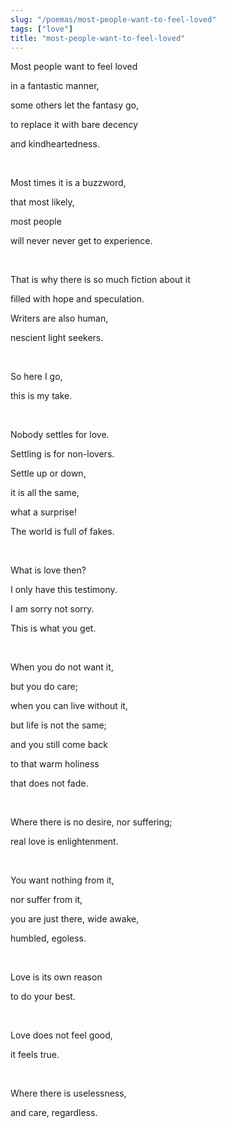 ```yaml
---
slug: "/poemas/most-people-want-to-feel-loved"
tags: ["love"]
title: "most-people-want-to-feel-loved"
---
```

Most people want to feel loved

in a fantastic manner,

some others let the fantasy go,

to replace it with bare decency

and kindheartedness.

&nbsp;

Most times it is a buzzword,

that most likely,

most people

will never never get to experience.

&nbsp;

That is why there is so much fiction about it

filled with hope and speculation.

Writers are also human,

nescient light seekers.

&nbsp;

So here I go,

this is my take.

&nbsp;

Nobody settles for love.

Settling is for non-lovers.

Settle up or down,

it is all the same,

what a surprise!

The world is full of fakes.

&nbsp;

What is love then?

I only have this testimony.

I am sorry not sorry.

This is what you get.

&nbsp;

When you do not want it,

but you do care;

when you can live without it,

but life is not the same;

and you still come back

to that warm holiness

that does not fade.

&nbsp;

Where there is no desire, nor suffering;

real love is enlightenment.

&nbsp;

You want nothing from it,

nor suffer from it,

you are just there, wide awake,

humbled, egoless.

&nbsp;

Love is its own reason

to do your best.

&nbsp;

Love does not feel good,

it feels true.

&nbsp;

Where there is uselessness,

and care, regardless.